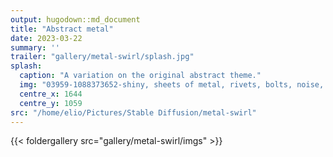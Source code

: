 ```yaml
---
output: hugodown::md_document
title: "Abstract metal"
date: 2023-03-22
summary: ''
trailer: "gallery/metal-swirl/splash.jpg"
splash:
  caption: "A variation on the original abstract theme."
  img: "03959-1088373652-shiny, sheets of metal, rivets, bolts, noise, generative art, abstract, vivid colors, curves, lens flare, extremely detailed, il.jpg"
  centre_x: 1644
  centre_y: 1059
src: "/home/elio/Pictures/Stable Diffusion/metal-swirl"
---
```


{{< foldergallery src="gallery/metal-swirl/imgs" >}}

